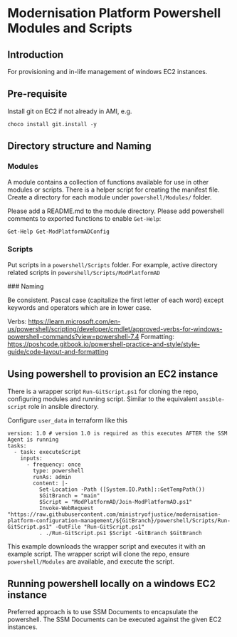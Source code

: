 # Modernisation Platform Powershell Modules and Scripts

## Introduction

For provisioning and in-life management of windows EC2 instances.

## Pre-requisite

Install git on EC2 if not already in AMI, e.g.

```
choco install git.install -y
```

## Directory structure and Naming

### Modules

A module contains a collection of functions available for use 
in other modules or scripts. There is a helper script for creating
the manifest file.  Create a directory for each module under
`powershell/Modules/` folder.

Please add a README.md to the module directory.
Please add powershell comments to exported functions to enable `Get-Help`:

```
Get-Help Get-ModPlatformADConfig
```

### Scripts

Put scripts in a `powershell/Scripts` folder. For example, active
directory related scripts in `powershell/Scripts/ModPlatformAD`

### Naming

Be consistent. Pascal case (capitalize the first letter of each word) except keywords
and operators which are in lower case.

Verbs: https://learn.microsoft.com/en-us/powershell/scripting/developer/cmdlet/approved-verbs-for-windows-powershell-commands?view=powershell-7.4
Formatting: https://poshcode.gitbook.io/powershell-practice-and-style/style-guide/code-layout-and-formatting

## Using powershell to provision an EC2 instance

There is a wrapper script `Run-GitScript.ps1` for cloning the repo,
configuring modules and running script.  Similar to the equivalent
`ansible-script` role in ansible directory.

Configure `user_data` in terraform like this

```
version: 1.0 # version 1.0 is required as this executes AFTER the SSM Agent is running
tasks:
  - task: executeScript
    inputs:
      - frequency: once
        type: powershell
        runAs: admin
        content: |-
          Set-Location -Path ([System.IO.Path]::GetTempPath())
          $GitBranch = "main"
          $Script = "ModPlatformAD/Join-ModPlatformAD.ps1"
          Invoke-WebRequest "https://raw.githubusercontent.com/ministryofjustice/modernisation-platform-configuration-management/${GitBranch}/powershell/Scripts/Run-GitScript.ps1" -OutFile "Run-GitScript.ps1"
          . ./Run-GitScript.ps1 $Script -GitBranch $GitBranch
```

This example downloads the wrapper script and executes it with an example script.
The wrapper script will clone the repo, ensure `powershell/Modules` are available,
and execute the script.

## Running powershell locally on a windows EC2 instance

Preferred approach is to use SSM Documents to encapsulate the powershell.
The SSM Documents can be executed against the given EC2 instances.
